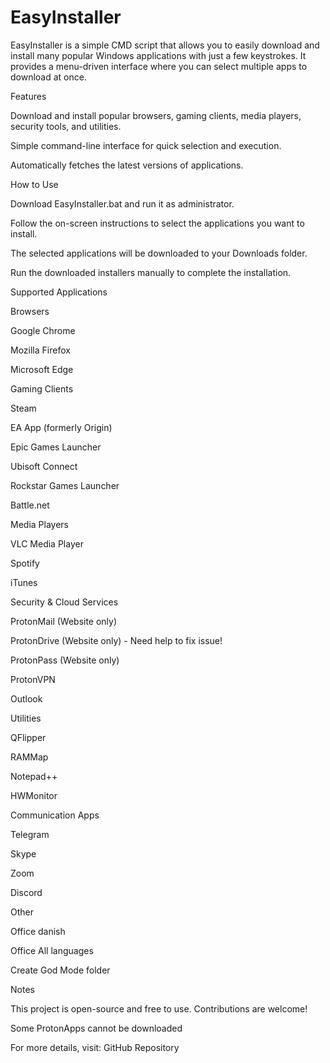 # EasyInstaller

EasyInstaller is a simple CMD script that allows you to easily download and install many popular Windows applications with just a few keystrokes. It provides a menu-driven interface where you can select multiple apps to download at once.

Features

Download and install popular browsers, gaming clients, media players, security tools, and utilities.

Simple command-line interface for quick selection and execution.

Automatically fetches the latest versions of applications.

How to Use

Download EasyInstaller.bat and run it as administrator.

Follow the on-screen instructions to select the applications you want to install.

The selected applications will be downloaded to your Downloads folder.

Run the downloaded installers manually to complete the installation.

Supported Applications

Browsers

Google Chrome

Mozilla Firefox

Microsoft Edge

Gaming Clients

Steam

EA App (formerly Origin)

Epic Games Launcher

Ubisoft Connect

Rockstar Games Launcher

Battle.net

Media Players

VLC Media Player

Spotify

iTunes

Security & Cloud Services

ProtonMail (Website only)

ProtonDrive (Website only) - Need help to fix issue!

ProtonPass (Website only)

ProtonVPN

Outlook

Utilities

QFlipper

RAMMap

Notepad++

HWMonitor

Communication Apps

Telegram

Skype

Zoom

Discord

Other

Office danish

Office All languages

Create God Mode folder

Notes

This project is open-source and free to use. Contributions are welcome!

Some ProtonApps cannot be downloaded

For more details, visit: GitHub Repository

